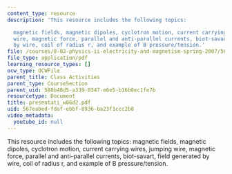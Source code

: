```yaml
---
content_type: resource
description: 'This resource includes the following topics:

  magnetic fields, magnetic dipoles, cyclotron motion, current carrying wires, jumping
  wire, magnetic force, parallel and anti-parallel currents, biot-savart, field generated
  by wire, coil of radius r, and example of B pressure/tension.'
file: /courses/8-02-physics-ii-electricity-and-magnetism-spring-2007/567eabedfdafebbf8936ba23f1ccc2b8_presentati_w06d2.pdf
file_type: application/pdf
learning_resource_types: []
ocw_type: OCWFile
parent_title: Class Activities
parent_type: CourseSection
parent_uid: 588b48d5-a339-0347-e6e5-b16b0ec1fe7b
resourcetype: Document
title: presentati_w06d2.pdf
uid: 567eabed-fdaf-ebbf-8936-ba23f1ccc2b8
video_metadata:
  youtube_id: null
---
```

This resource includes the following topics:
magnetic fields, magnetic dipoles, cyclotron motion, current carrying wires, jumping wire, magnetic force, parallel and anti-parallel currents, biot-savart, field generated by wire, coil of radius r, and example of B pressure/tension.

